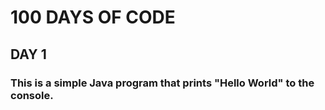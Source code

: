 # 100 DAYS OF CODE
## DAY 1
### This is a simple Java program that prints "Hello World" to the console.
